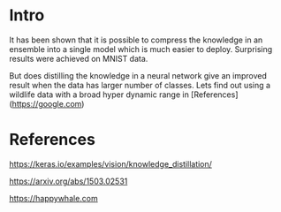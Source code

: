 # Intro

It has been shown that it is possible to compress the knowledge in an ensemble into a single model which is much easier to deploy. Surprising results were achieved on MNIST data.

But does distilling the knowledge in a neural network give an improved result when the data has larger number of classes. Lets find out using a wildlife data with a broad hyper dynamic range in [References] (https://google.com)

# References

https://keras.io/examples/vision/knowledge_distillation/

https://arxiv.org/abs/1503.02531

https://happywhale.com


